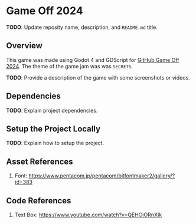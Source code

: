 # Game Off 2024

**TODO**: Update reposity name, description, and `README.md` title.

## Overview 
This game was made using Godot 4 and GDScript for [GitHub Game Off 2024](https://itch.io/jam/game-off-2024). The theme of the game jam was was `SECRETS`.

**TODO**: Provide a description of the game with some screenshots or videos.

## Dependencies

**TODO**: Explain project dependencies.

## Setup the Project Locally

**TODO**: Explain how to setup the project.

## Asset References
1. Font: https://www.pentacom.jp/pentacom/bitfontmaker2/gallery/?id=383 


## Code References
1. Text Box: https://www.youtube.com/watch?v=QEHOiORnXIk 